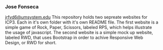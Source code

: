 ### Jose Fonseca
jrfvd6@umsystem.edu
This repository holds two sepreate websites for ICP3. Each in it's own folder with it's own README file. The first website is a simple game of Rock, Paper, Scissors, labeled RPS, which helps illustrate the usage of javascript. The second website is a simple mock up website, labeled RWD, that uses Bootstrap in order to achive Responsive Web Design, or RWD for short.
